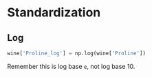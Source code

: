# Standardization

## Log

```python
wine['Proline_log'] = np.log(wine['Proline'])
```

Remember this is log base `e`, not log base 10.
